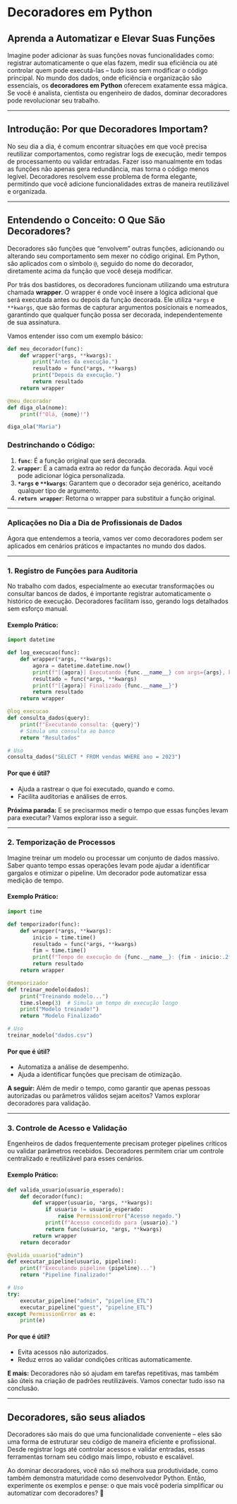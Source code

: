 # **Decoradores em Python**
## Aprenda a Automatizar e Elevar Suas Funções

Imagine poder adicionar às suas funções novas funcionalidades como: registrar automaticamente o que elas fazem, medir sua eficiência ou até controlar quem pode executá-las – tudo isso sem modificar o código principal. No mundo dos dados, onde eficiência e organização são essenciais, os **decoradores em Python** oferecem exatamente essa mágica. Se você é analista, cientista ou engenheiro de dados, dominar decoradores pode revolucionar seu trabalho.

---

## **Introdução: Por que Decoradores Importam?**
No seu dia a dia, é comum encontrar situações em que você precisa reutilizar comportamentos, como registrar logs de execução, medir tempos de processamento ou validar entradas. Fazer isso manualmente em todas as funções não apenas gera redundância, mas torna o código menos legível. Decoradores resolvem esse problema de forma elegante, permitindo que você adicione funcionalidades extras de maneira reutilizável e organizada.

---

## **Entendendo o Conceito: O Que São Decoradores?**
Decoradores são funções que “envolvem” outras funções, adicionando ou alterando seu comportamento sem mexer no código original. Em Python, são aplicados com o símbolo `@`, seguido do nome do decorador, diretamente acima da função que você deseja modificar.

Por trás dos bastidores, os decoradores funcionam utilizando uma estrutura chamada **wrapper**. O wrapper é onde você insere a lógica adicional que será executada antes ou depois da função decorada. Ele utiliza `*args` e `**kwargs`, que são formas de capturar argumentos posicionais e nomeados, garantindo que qualquer função possa ser decorada, independentemente de sua assinatura.

Vamos entender isso com um exemplo básico:
```python
def meu_decorador(func):
    def wrapper(*args, **kwargs):
        print("Antes da execução.")
        resultado = func(*args, **kwargs)
        print("Depois da execução.")
        return resultado
    return wrapper

@meu_decorador
def diga_ola(nome):
    print(f"Olá, {nome}!")

diga_ola("Maria")
```

### **Destrinchando o Código:**
1. **`func`**: É a função original que será decorada.
2. **`wrapper`**: É a camada extra ao redor da função decorada. Aqui você pode adicionar lógica personalizada.
3. **`*args` e `**kwargs`**: Garantem que o decorador seja genérico, aceitando qualquer tipo de argumento.
4. **`return wrapper`**: Retorna o wrapper para substituir a função original.

---

### **Aplicações no Dia a Dia de Profissionais de Dados**

Agora que entendemos a teoria, vamos ver como decoradores podem ser aplicados em cenários práticos e impactantes no mundo dos dados.

---

### **1. Registro de Funções para Auditoria**
No trabalho com dados, especialmente ao executar transformações ou consultar bancos de dados, é importante registrar automaticamente o histórico de execução. Decoradores facilitam isso, gerando logs detalhados sem esforço manual.

#### **Exemplo Prático:**
```python
import datetime

def log_execucao(func):
    def wrapper(*args, **kwargs):
        agora = datetime.datetime.now()
        print(f"[{agora}] Executando {func.__name__} com args={args}, kwargs={kwargs}")
        resultado = func(*args, **kwargs)
        print(f"[{agora}] Finalizado {func.__name__}")
        return resultado
    return wrapper

@log_execucao
def consulta_dados(query):
    print(f"Executando consulta: {query}")
    # Simula uma consulta ao banco
    return "Resultados"

# Uso
consulta_dados("SELECT * FROM vendas WHERE ano = 2023")
```

#### **Por que é útil?**
- Ajuda a rastrear o que foi executado, quando e como.
- Facilita auditorias e análises de erros.

**Próxima parada:** E se precisarmos medir o tempo que essas funções levam para executar? Vamos explorar isso a seguir.

---

### **2. Temporização de Processos**
Imagine treinar um modelo ou processar um conjunto de dados massivo. Saber quanto tempo essas operações levam pode ajudar a identificar gargalos e otimizar o pipeline. Um decorador pode automatizar essa medição de tempo.

#### **Exemplo Prático:**
```python
import time

def temporizador(func):
    def wrapper(*args, **kwargs):
        inicio = time.time()
        resultado = func(*args, **kwargs)
        fim = time.time()
        print(f"Tempo de execução de {func.__name__}: {fim - inicio:.2f} segundos")
        return resultado
    return wrapper

@temporizador
def treinar_modelo(dados):
    print("Treinando modelo...")
    time.sleep(3)  # Simula um tempo de execução longo
    print("Modelo treinado!")
    return "Modelo Finalizado"

# Uso
treinar_modelo("dados.csv")
```

#### **Por que é útil?**
- Automatiza a análise de desempenho.
- Ajuda a identificar funções que precisam de otimização.

**A seguir:** Além de medir o tempo, como garantir que apenas pessoas autorizadas ou parâmetros válidos sejam aceitos? Vamos explorar decoradores para validação.

---

### **3. Controle de Acesso e Validação**
Engenheiros de dados frequentemente precisam proteger pipelines críticos ou validar parâmetros recebidos. Decoradores permitem criar um controle centralizado e reutilizável para esses cenários.

#### **Exemplo Prático:**
```python
def valida_usuario(usuario_esperado):
    def decorador(func):
        def wrapper(usuario, *args, **kwargs):
            if usuario != usuario_esperado:
                raise PermissionError("Acesso negado.")
            print(f"Acesso concedido para {usuario}.")
            return func(usuario, *args, **kwargs)
        return wrapper
    return decorador

@valida_usuario("admin")
def executar_pipeline(usuario, pipeline):
    print(f"Executando pipeline {pipeline}...")
    return "Pipeline finalizado!"

# Uso
try:
    executar_pipeline("admin", "pipeline_ETL")
    executar_pipeline("guest", "pipeline_ETL")
except PermissionError as e:
    print(e)
```

#### **Por que é útil?**
- Evita acessos não autorizados.
- Reduz erros ao validar condições críticas automaticamente.

**E mais:** Decoradores não só ajudam em tarefas repetitivas, mas também são úteis na criação de padrões reutilizáveis. Vamos conectar tudo isso na conclusão.

---

## **Decoradores, são seus aliados**
Decoradores são mais do que uma funcionalidade conveniente – eles são uma forma de estruturar seu código de maneira eficiente e profissional. Desde registrar logs até controlar acessos e validar entradas, essas ferramentas tornam seu código mais limpo, robusto e escalável.

Ao dominar decoradores, você não só melhora sua produtividade, como também demonstra maturidade como desenvolvedor Python. Então, experimente os exemplos e pense: o que mais você poderia simplificar ou automatizar com decoradores? 🚀